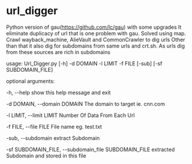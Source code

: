 # url_digger
Python version of gau(https://github.com/lc/gau) with some upgrades
It eliminate duplicacy of url that is one problem with gau. Solved using map.
Crawl wayback_machine, AlieVault and CommonCrawler to dig urls
Other than that it also dig for subdomains from same urls and crt.sh. As urls dig from these sources are rich in subdomains 



usage: Url_Digger.py [-h] -d DOMAIN -l LIMIT -f FILE [-sub] [-sf SUBDOMAIN_FILE]


optional arguments:

-h, --help                                             show this help message and exit

-d DOMAIN, --domain DOMAIN                             The domain to target ie. cnn.com

-l LIMIT, --limit LIMIT                                Number Of Data From Each Url

-f FILE, --file FILE                                   File name eg. test.txt

-sub, --subdomain                                      extract Subdomain

-sf SUBDOMAIN_FILE,  --subdomain_file SUBDOMAIN_FILE   extracted Subdomain and stored in this file
